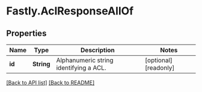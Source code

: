 # Fastly.AclResponseAllOf

## Properties

Name | Type | Description | Notes
------------ | ------------- | ------------- | -------------
**id** | **String** | Alphanumeric string identifying a ACL. | [optional] [readonly] 



[[Back to API list]](../../README.md#endpoints) [[Back to README]](../../README.md)
